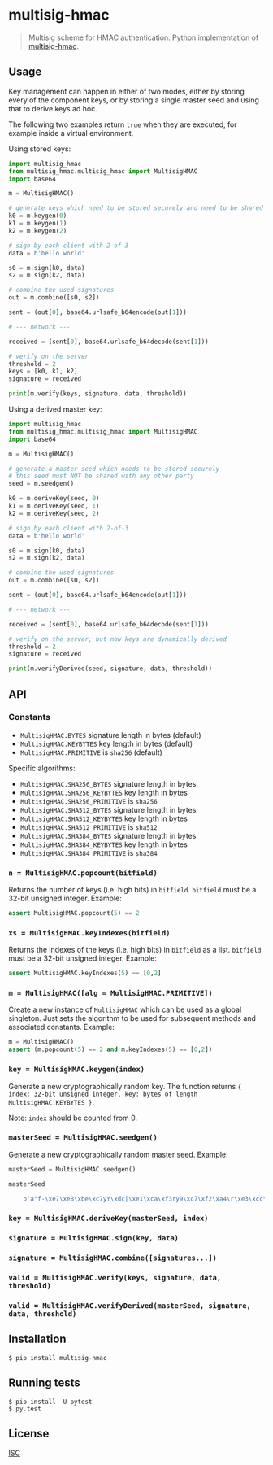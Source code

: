 # multisig-hmac

> Multisig scheme for HMAC authentication. Python implementation of [multisig-hmac](https://github.com/emilbayes/multisig-hmac).

## Usage
Key management can happen in either of two modes, either by storing every of the component keys, or by storing a single master seed and using that to derive keys ad hoc.

The following two examples return `true` when they are executed, for example inside a virtual environment.

Using stored keys:

```python
import multisig_hmac
from multisig_hmac.multisig_hmac import MultisigHMAC
import base64

m = MultisigHMAC()

# generate keys which need to be stored securely and need to be shared securely with each party
k0 = m.keygen(0)
k1 = m.keygen(1)
k2 = m.keygen(2)

# sign by each client with 2-of-3
data = b'hello world'

s0 = m.sign(k0, data)
s2 = m.sign(k2, data)

# combine the used signatures
out = m.combine([s0, s2])

sent = (out[0], base64.urlsafe_b64encode(out[1]))

# --- network ---

received = (sent[0], base64.urlsafe_b64decode(sent[1]))

# verify on the server
threshold = 2
keys = [k0, k1, k2]
signature = received

print(m.verify(keys, signature, data, threshold))

```

Using a derived master key:

```python
import multisig_hmac
from multisig_hmac.multisig_hmac import MultisigHMAC
import base64

m = MultisigHMAC()

# generate a master seed which needs to be stored securely
# this seed must NOT be shared with any other party
seed = m.seedgen()

k0 = m.deriveKey(seed, 0)
k1 = m.deriveKey(seed, 1)
k2 = m.deriveKey(seed, 2)

# sign by each client with 2-of-3
data = b'hello world'

s0 = m.sign(k0, data)
s2 = m.sign(k2, data)

# combine the used signatures
out = m.combine([s0, s2])

sent = (out[0], base64.urlsafe_b64encode(out[1]))

# --- network ---

received = (sent[0], base64.urlsafe_b64decode(sent[1]))

# verify on the server, but now keys are dynamically derived
threshold = 2
signature = received

print(m.verifyDerived(seed, signature, data, threshold))

```

## API
### Constants
* `MultisigHMAC.BYTES` signature length in bytes (default)
* `MultisigHMAC.KEYBYTES` key length in bytes (default)
* `MultisigHMAC.PRIMITIVE` is `sha256` (default)

Specific algorithms:
* `MultisigHMAC.SHA256_BYTES` signature length in bytes
* `MultisigHMAC.SHA256_KEYBYTES` key length in bytes
* `MultisigHMAC.SHA256_PRIMITIVE` is `sha256`
* `MultisigHMAC.SHA512_BYTES` signature length in bytes
* `MultisigHMAC.SHA512_KEYBYTES` key length in bytes
* `MultisigHMAC.SHA512_PRIMITIVE` is `sha512`
* `MultisigHMAC.SHA384_BYTES` signature length in bytes
* `MultisigHMAC.SHA384_KEYBYTES` key length in bytes
* `MultisigHMAC.SHA384_PRIMITIVE` is `sha384`

### `n = MultisigHMAC.popcount(bitfield)`
Returns the number of keys (i.e. high bits) in `bitfield`. `bitfield` must be a 32-bit unsigned integer. Example:
```python
assert MultisigHMAC.popcount(5) == 2
```

### `xs = MultisigHMAC.keyIndexes(bitfield)`
Returns the indexes of the keys (i.e. high bits) in `bitfield` as a list. `bitfield` must be a 32-bit unsigned integer. Example:
```python
assert MultisigHMAC.keyIndexes(5) == [0,2]
```

### `m = MultisigHMAC([alg = MultisigHMAC.PRIMITIVE])`
Create a new instance of `MultisigHMAC` which can be used as a global singleton. Just sets the algorithm to be used for subsequent methods and associated constants. Example:
```python
m = MultisigHMAC()
assert (m.popcount(5) == 2 and m.keyIndexes(5) == [0,2])
```

### `key = MultisigHMAC.keygen(index)`
Generate a new cryptographically random key. The function returns `{ index: 32-bit unsigned integer, key: bytes of length MultisigHMAC.KEYBYTES }`.

Note: `index` should be counted from 0.

### `masterSeed = MultisigHMAC.seedgen()`
Generate a new cryptographically random master seed. Example:
```python
masterSeed = MultisigHMAC.seedgen()

masterSeed

    b'a"f-\xe7\xe8\xbe\xc7yY\xdc|\xe1\xca\xf3ry9\xc7\xf2\xa4\r\xe3\xcc\xd9\xdd\xf6J\xeeP*\x0f\xce\t\xed\x80\xc3\x00\xe3\x86~\x93s\xe7\x10`\xd7\x1a\x1b\xa0d`\xbfQ7\x00\xc9I\\\xaa\xf3\xeb\xe4\xbc'
```

### `key = MultisigHMAC.deriveKey(masterSeed, index)`

### `signature = MultisigHMAC.sign(key, data)`

### `signature = MultisigHMAC.combine([signatures...])`

### `valid = MultisigHMAC.verify(keys, signature, data, threshold)`

### `valid = MultisigHMAC.verifyDerived(masterSeed, signature, data, threshold)`

## Installation
```console
$ pip install multisig-hmac
```

## Running tests
```console
$ pip install -U pytest
$ py.test
```

## License

[ISC](LICENSE)
